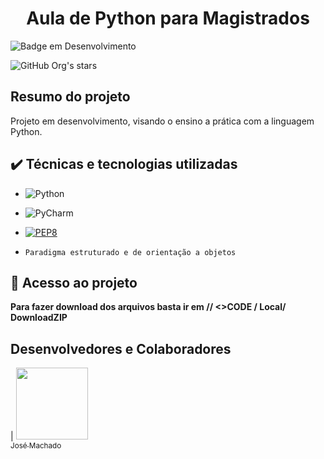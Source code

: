 <h1 align="center"> Aula de Python para Magistrados</h1>

![Badge em Desenvolvimento](http://img.shields.io/static/v1?label=STATUS&message=EM%20DESENVOLVIMENTO&color=GREEN&style=for-the-badge)

![GitHub Org's stars](https://img.shields.io/github/stars/JosephAxe?style=social)

## Resumo do projeto
Projeto em desenvolvimento, visando o ensino a prática com a linguagem Python.

## ✔️ Técnicas e tecnologias utilizadas

- ![Python](https://img.shields.io/badge/Python-FFD43B?style=for-the-badge&logo=python&logoColor=blue)

- ![PyCharm](	https://img.shields.io/badge/PyCharm-000000.svg?&style=for-the-badge&logo=PyCharm&logoColor=white)

- [![PEP8](https://img.shields.io/badge/code%20style-pep8-orange.svg)](https://www.python.org/dev/peps/pep-0008/)
  
- ``Paradigma estruturado e de orientação a objetos``

## 📁 Acesso ao projeto

**Para fazer download dos arquivos basta ir em // <>CODE / Local/ DownloadZIP**

## Desenvolvedores e Colaboradores

| [<img src="https://avatars.githubusercontent.com/u/95534308?v=4" width=115><br><sub>José Machado</sub>](https://github.com/JosephAxe) 

